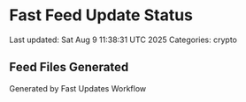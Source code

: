 # Fast Feed Update Status
Last updated: Sat Aug  9 11:38:31 UTC 2025
Categories: crypto

## Feed Files Generated

Generated by Fast Updates Workflow
